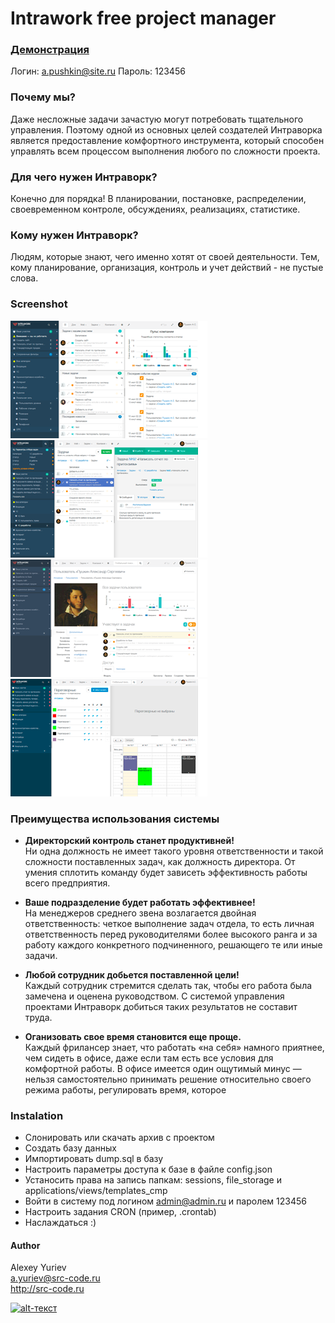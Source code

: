 # Intrawork free project manager


### [Демонстрация](http://demo.intrawork.ru/ "Демонстрация") ###
Логин: a.pushkin@site.ru 
Пароль: 123456


### Почему мы?
Даже несложные задачи зачастую могут потребовать тщательного управления. Поэтому одной из основных целей создателей Интраворка является предоставление комфортного инструмента, который способен управлять всем процессом выполнения любого по сложности проекта.

### Для чего нужен Интраворк?
Конечно для порядка! В планировании, постановке, распределении, своевременном контроле, обсуждениях, реализациях, статистике.

### Кому нужен Интраворк?
Людям, которые знают, чего именно хотят от своей деятельности. Тем, кому планирование, организация, контроль и учет действий - не пустые слова.

### Screenshot

![alt-текст](https://github.com/coderofsc/intrawork/blob/master/screenshots/laptop-dashboard.png?raw=true "Необязательный титул")
![alt-текст](https://github.com/coderofsc/intrawork/blob/master/screenshots/laptop-demands.png?raw=true "Необязательный титул")
![alt-текст](https://github.com/coderofsc/intrawork/blob/master/screenshots/laptop-user.png?raw=true "Необязательный титул")
![alt-текст](https://github.com/coderofsc/intrawork/blob/master/screenshots/laptop-mrooms.png?raw=true "Необязательный титул")

  
### Преимущества использования системы

* **Директорский контроль станет продуктивней!**  
Ни одна должность не имеет такого уровня ответственности и такой сложности поставленных задач, как должность директора. От умения сплотить команду будет зависеть эффективность работы всего предприятия.

* **Ваше подразделение будет работать эффективнее!**  
На менеджеров среднего звена возлагается двойная ответственность: четкое выполнение задач отдела, то есть личная ответственность перед руководителями более высокого ранга и за работу каждого конкретного подчиненного, решающего те или иные задачи.

* **Любой сотрудник добьется поставленной цели!**  
Каждый сотрудник стремится сделать так, чтобы его работа была замечена и оценена руководством. С системой управления проектами Интраворк добиться таких результатов не составит труда.

* **Оганизовать свое время становится еще проще.**  
Каждый фрилансер знает, что работать «на себя» намного приятнее, чем сидеть в офисе, даже если там есть все условия для комфортной работы. В офисе имеется один ощутимый минус — нельзя самостоятельно принимать решение относительно своего режима работы, регулировать время, которое 


### Instalation

* Слонировать или скачать архив с проектом
* Создать базу данных
* Импортировать dump.sql в базу
* Настроить параметры доступа к базе в файле config.json
* Устаносить права на запись папкам: sessions, file_storage и applications/views/templates_cmp
* Войти в систему под логином admin@admin.ru и паролем 123456
* Настроить задания CRON (пример, .crontab) 
* Наслаждаться :)


#### Author
Alexey Yuriev  
a.yuriev@src-code.ru  
http://src-code.ru  
  
[![alt-текст](http://src-code.ru/images/logo_small.png "Исходный Код")](http://src-code.ru/ "Исходный Код")
